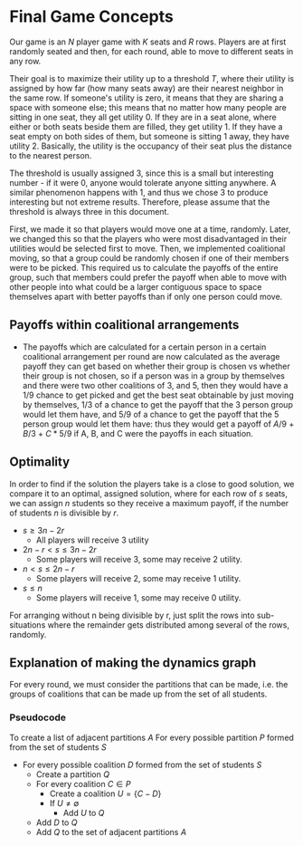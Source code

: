 # Final Game Concepts

Our game is an $N$ player game with $K$ seats and $R$ rows. Players are at first randomly seated and then, for each round, able to move to different seats in any row. 

Their goal is to maximize their utility up to a threshold $T$, where their utility is assigned by how far (how many seats away) are their nearest neighbor in the same row. If someone's utility is zero, it means that they are sharing a space with someone else; this means that no matter how many people are sitting in one seat, they all get utility 0. If they are in a seat alone, where either or both seats beside them are filled, they get utility 1. If they have a seat empty on both sides of them, but someone is sitting 1 away, they have utility 2. Basically, the utility is the occupancy of their seat plus the distance to the nearest person.

The threshold is usually assigned 3, since this is a small but interesting number - if it were 0, anyone would tolerate anyone sitting anywhere. A similar phenomenon happens with 1, and thus we chose 3 to produce interesting but not extreme results. Therefore, please assume that the threshold is always three in this document.

First, we made it so that players would move one at a time, randomly. Later, we changed this so that the players who were most disadvantaged in their utilities would be selected first to move. Then, we implemented coalitional moving, so that a group could be randomly chosen if one of their members were to be picked. This required us to calculate the payoffs of the entire group, such that members could prefer the payoff when able to move with other people into what could be a larger contiguous space to space themselves apart with better payoffs than if only one person could move.

## Payoffs within coalitional arrangements
- The payoffs which are calculated for a certain person in a certain coalitional arrangement per round are now calculated as the average payoff they can get based on whether their group is chosen vs whether their group is not chosen, so if a person was in a group by themselves and there were two other coalitions of 3, and 5, then they would have a 1/9 chance to get picked and get the best seat obtainable by just moving by themselves, 1/3 of a chance to get the payoff that the 3 person group would let them have, and 5/9 of a chance to get the payoff that the 5 person group would let them have: thus they would get a payoff of $A/9$ + $B/3$ + $C*5/9$ if A, B, and C were the payoffs in each situation.

## Optimality
In order to find if  the solution the players take is a close to good solution, we compare it to an optimal, assigned solution, where for each row of $s$ seats, we can assign $n$ students so they receive a maximum payoff, if the number of students $n$ is divisible by $r$.
- $s \geq 3n - 2r$
	- All players will receive 3 utility 
- $2n - r < s \leq 3n - 2r$
	- Some players will receive 3, some may receive 2 utility.
- $n < s \leq 2n - r$
	- Some players will receive 2, some may receive 1 utility.
-  $s \leq n$
	- Some players will receive 1, some may receive 0 utility.
	
For arranging without n being divisible by r, just split the rows into sub-situations where the remainder gets distributed among several of the rows, randomly.
## Explanation of making the dynamics graph

For every round, we must consider the partitions that can be made, i.e. the groups of coalitions that can be made up from the set of all students.
### Pseudocode
To create a list of adjacent partitions $A$
For every possible partition $P$ formed from the set of students $S$
- For every possible coalition $D$ formed from the set of students $S$
	- Create a partition $Q$ 
	- For every coalition $C \in P$
		- Create a coalition $U = \{ C - D\}$
		- If $U \neq \emptyset$
			- Add $U$ to $Q$ 
	- Add $D$ to $Q$ 
	- Add $Q$ to the set of adjacent partitions $A$
